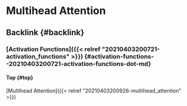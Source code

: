 # Multihead Attention


## Backlink {#backlink}


### [Activation Functions]({{< relref "20210403200721-activation_functions" >}}) {#activation-functions--20210403200721-activation-functions-dot-md}


#### Top {#top}

[Multihead Attention]({{< relref "20210403200926-multihead_attention" >}})
